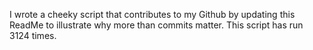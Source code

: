 I wrote a cheeky script that contributes to my Github by updating this ReadMe to illustrate why more than commits matter. This script has run 3124 times.